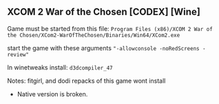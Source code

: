## XCOM 2 War of the Chosen [CODEX] [Wine]

Game must be started from this file:
`Program Files (x86)/XCOM 2 War of the Chosen/XCom2-WarOfTheChosen/Binaries/Win64/XCom2.exe`

start the game with these arguments `"-allowconsole -noRedScreens -review"`

In winetweaks install: `d3dcompiler_47`

Notes: fitgirl, and dodi repacks of this game wont install

- Native version is broken.